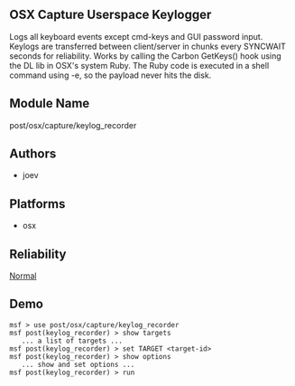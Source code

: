 ## OSX Capture Userspace Keylogger

Logs all keyboard events except cmd-keys and GUI password 
input. Keylogs are transferred between client/server in 
chunks every SYNCWAIT seconds for reliability. Works by 
calling the Carbon GetKeys() hook using the DL lib in OSX's 
system Ruby. The Ruby code is executed in a shell command 
using -e, so the payload never hits the disk.


## Module Name
post/osx/capture/keylog_recorder

## Authors
* joev





## Platforms
* osx

## Reliability
[Normal](https://github.com/rapid7/metasploit-framework/wiki/Exploit-Ranking)

## Demo

```
msf > use post/osx/capture/keylog_recorder
msf post(keylog_recorder) > show targets
   ... a list of targets ...
msf post(keylog_recorder) > set TARGET <target-id>
msf post(keylog_recorder) > show options
   ... show and set options ...
msf post(keylog_recorder) > run
```
    
    